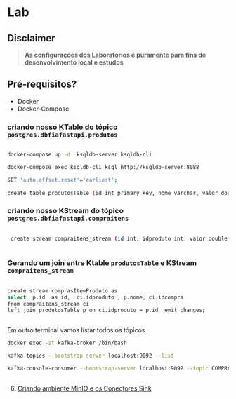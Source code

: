 # Lab

## Disclaimer
> **As configurações dos Laboratórios é puramente para fins de desenvolvimento local e estudos**


## Pré-requisitos?
* Docker
* Docker-Compose


### criando nosso KTable do tópico `postgres.dbfiafastapi.produtos`

```bash

docker-compose up -d  ksqldb-server ksqldb-cli 

docker-compose exec ksqldb-cli ksql http://ksqldb-server:8088

SET 'auto.offset.reset'='earliest';
   
create table produtosTable (id int primary key, nome varchar, valor double) with (KAFKA_TOPIC='postgres.dbfiafastapi.produtos', KEY_FORMAT = 'JSON', VALUE_FORMAT = 'JSON');
```

### criando nosso KStream do tópico `postgres.dbfiafastapi.compraitens`

```bash

 create stream compraitens_stream (id int, idproduto int, valor double, quantidade int, idcompra int) with (kafka_topic='postgres.dbfiafastapi.compraitens', value_format='json');
 
```

### Gerando um join entre Ktable `produtosTable` e KStream  `compraitens_stream`

```bash

create stream comprasItemProduto as 
select  p.id  as id,  ci.idproduto , p.nome, ci.idcompra
from compraitens_stream ci 
left join produtosTable p on ci.idproduto = p.id  emit changes;
 
```

Em outro terminal vamos listar todos os tópicos

```bash
docker exec -it kafka-broker /bin/bash

kafka-topics --bootstrap-server localhost:9092 --list 

kafka-console-consumer --bootstrap-server localhost:9092 --topic COMPRASITEMPRODUTO  --property print.timestamp=true --property print.key=true --property print.value=true --property print.partition=true --from-beginning
	 
```


6. [Criando ambiente MinIO e os Conectores Sink ](../minio/README.md)